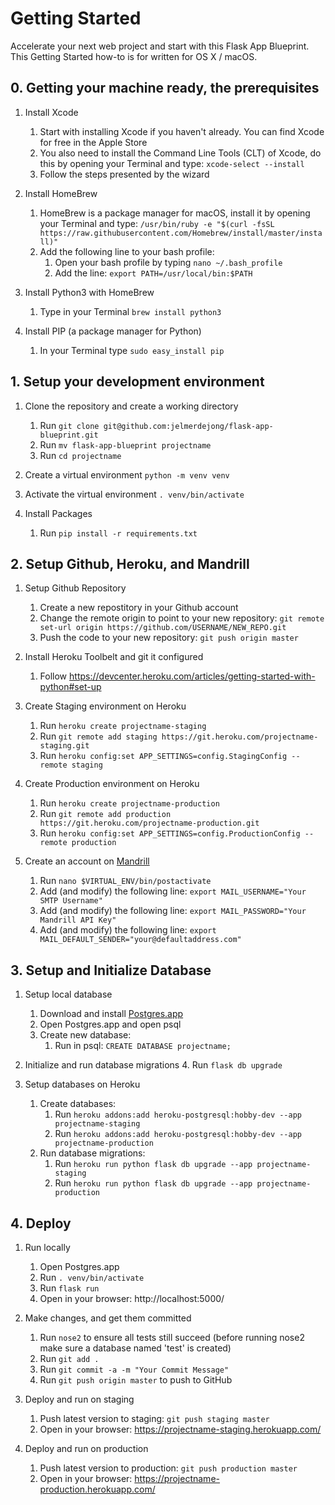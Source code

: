 # Getting Started
Accelerate your next web project and start with this Flask App Blueprint. This Getting Started how-to is for written for OS X / macOS.

## 0. Getting your machine ready, the prerequisites
1. Install Xcode
    1. Start with installing Xcode if you haven't already. You can find Xcode for free in the Apple Store
    2. You also need to install the Command Line Tools (CLT) of Xcode, do this by opening your Terminal and type: `xcode-select --install`
    3. Follow the steps presented by the wizard

2. Install HomeBrew
    1. HomeBrew is a package manager for macOS, install it by opening your Terminal and type: `/usr/bin/ruby -e "$(curl -fsSL https://raw.githubusercontent.com/Homebrew/install/master/install)"`
    2. Add the following line to your bash profile:
        1. Open your bash profile by typing `nano ~/.bash_profile`
        2. Add the line: `export PATH=/usr/local/bin:$PATH`

3. Install Python3 with HomeBrew
    1. Type in your Terminal `brew install python3`

4. Install PIP (a package manager for Python)
    1. In your Terminal type `sudo easy_install pip`


## 1. Setup your development environment
1. Clone the repository and create a working directory
    1. Run `git clone git@github.com:jelmerdejong/flask-app-blueprint.git`
    2. Run `mv flask-app-blueprint projectname`
    2. Run `cd projectname`

2. Create a virtual environment `python -m venv venv`

3. Activate the virtual environment `. venv/bin/activate`

6. Install Packages
    1. Run `pip install -r requirements.txt`

## 2. Setup Github, Heroku, and Mandrill
1. Setup Github Repository
    1. Create a new repostitory in your Github account
    2. Change the remote origin to point to your new repository: `git remote set-url origin https://github.com/USERNAME/NEW_REPO.git`
    3. Push the code to your new repository: `git push origin master`

2. Install Heroku Toolbelt and git it configured
    1. Follow https://devcenter.heroku.com/articles/getting-started-with-python#set-up

3. Create Staging environment on Heroku
    1. Run `heroku create projectname-staging`
    2. Run `git remote add staging https://git.heroku.com/projectname-staging.git`
    3. Run `heroku config:set APP_SETTINGS=config.StagingConfig --remote staging`

4. Create Production environment on Heroku
    1. Run `heroku create projectname-production`
    2. Run `git remote add production https://git.heroku.com/projectname-production.git`
    3. Run `heroku config:set APP_SETTINGS=config.ProductionConfig --remote production`

5. Create an account on [Mandrill](https://www.mandrill.com/)
    1. Run `nano $VIRTUAL_ENV/bin/postactivate`
    2. Add (and modify) the following line: `export MAIL_USERNAME="Your SMTP Username"`
    2. Add (and modify) the following line: `export MAIL_PASSWORD="Your Mandrill API Key"`
    2. Add (and modify) the following line: `export MAIL_DEFAULT_SENDER="your@defaultaddress.com"`

## 3. Setup and Initialize Database
1. Setup local database
    1. Download and install [Postgres.app](http://postgresapp.com/)
    2. Open Postgres.app and open psql
    3. Create new database:
        1. Run in psql: `CREATE DATABASE projectname;`

2. Initialize and run database migrations
    4. Run `flask db upgrade`

3. Setup databases on Heroku
    1. Create databases:
        1. Run `heroku addons:add heroku-postgresql:hobby-dev --app projectname-staging`
        2. Run `heroku addons:add heroku-postgresql:hobby-dev --app projectname-production`
    2. Run database migrations:
        1. Run `heroku run python flask db upgrade --app projectname-staging`
        2. Run `heroku run python flask db upgrade --app projectname-production`

## 4. Deploy
1. Run locally
    1. Open Postgres.app
    2. Run `. venv/bin/activate`
    3. Run `flask run`
    4. Open in your browser: http://localhost:5000/

2. Make changes, and get them committed
    1. Run `nose2` to ensure all tests still succeed (before running nose2 make sure a database named 'test' is created)
    2. Run `git add .`
    3. Run `git commit -a -m "Your Commit Message"`
    4. Run `git push origin master` to push to GitHub

3. Deploy and run on staging
    1. Push latest version to staging: `git push staging master`
    2. Open in your browser: https://projectname-staging.herokuapp.com/

4. Deploy and run on production
    1. Push latest version to production: `git push production master`
    2. Open in your browser: https://projectname-production.herokuapp.com/
